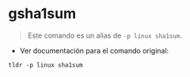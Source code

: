 # gsha1sum

> Este comando es un alias de `-p linux sha1sum`.

- Ver documentación para el comando original:

`tldr -p linux sha1sum`
